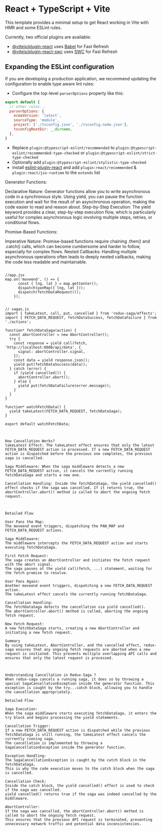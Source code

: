 # React + TypeScript + Vite

This template provides a minimal setup to get React working in Vite with HMR and some ESLint rules.

Currently, two official plugins are available:

- [@vitejs/plugin-react](https://github.com/vitejs/vite-plugin-react/blob/main/packages/plugin-react/README.md) uses [Babel](https://babeljs.io/) for Fast Refresh
- [@vitejs/plugin-react-swc](https://github.com/vitejs/vite-plugin-react-swc) uses [SWC](https://swc.rs/) for Fast Refresh

## Expanding the ESLint configuration

If you are developing a production application, we recommend updating the configuration to enable type aware lint rules:

- Configure the top-level `parserOptions` property like this:

```js
export default {
  // other rules...
  parserOptions: {
    ecmaVersion: 'latest',
    sourceType: 'module',
    project: ['./tsconfig.json', './tsconfig.node.json'],
    tsconfigRootDir: __dirname,
  },
}
```

- Replace `plugin:@typescript-eslint/recommended` to `plugin:@typescript-eslint/recommended-type-checked` or `plugin:@typescript-eslint/strict-type-checked`
- Optionally add `plugin:@typescript-eslint/stylistic-type-checked`
- Install [eslint-plugin-react](https://github.com/jsx-eslint/eslint-plugin-react) and add `plugin:react/recommended` & `plugin:react/jsx-runtime` to the `extends` list




Generator Functions:

Declarative Nature: Generator functions allow you to write asynchronous code in a synchronous style. Using yield, you can pause the function execution and wait for the result of an asynchronous operation, making the code easier to read and reason about.
Step-by-Step Execution: The yield keyword provides a clear, step-by-step execution flow, which is particularly useful for complex asynchronous logic involving multiple steps, retries, or conditional flows.

Promise-Based Functions:

Imperative Nature: Promise-based functions require chaining .then() and .catch() calls, which can become cumbersome and harder to follow, especially for complex flows.
Nested Callbacks: Handling multiple asynchronous operations often leads to deeply nested callbacks, making the code less readable and maintainable.

```

//app.jsx
map.on('moveend', () => {
      const { lng, lat } = map.getCenter();
      dispatch(panMap({ lng, lat }));
      dispatch(fetchDataRequest());
    });


// sagas.js
import { takeLatest, call, put, cancelled } from 'redux-saga/effects';
import { FETCH_DATA_REQUEST, fetchDataSuccess, fetchDataFailure } from './actions';

function* fetchDataSaga(action) {
  const abortController = new AbortController();
  try {
    const response = yield call(fetch, 'http://localhost:8080/api/data', {
      signal: abortController.signal,
    });
    const data = yield response.json();
    yield put(fetchDataSuccess(data));
  } catch (error) {
    if (yield cancelled()) {
      abortController.abort();
    } else {
      yield put(fetchDataFailure(error.message));
    }
  }
}

function* watchFetchData() {
  yield takeLatest(FETCH_DATA_REQUEST, fetchDataSaga);
}

export default watchFetchData;



How Cancellation Works?
takeLatest Effect: The takeLatest effect ensures that only the latest FETCH_DATA_REQUEST action is processed. If a new FETCH_DATA_REQUEST action is dispatched before the previous one completes, the previous saga is cancelled.

Saga Middleware: When the saga middleware detects a new FETCH_DATA_REQUEST action, it cancels the currently running fetchDataSaga and starts a new one.

Cancellation Handling: Inside the fetchDataSaga, the yield cancelled() effect checks if the saga was cancelled. If it returns true, the abortController.abort() method is called to abort the ongoing fetch request.



Detailed Flow

User Pans the Map:
The moveend event triggers, dispatching the PAN_MAP and FETCH_DATA_REQUEST actions.

Saga Middleware:
The middleware intercepts the FETCH_DATA_REQUEST action and starts executing fetchDataSaga.

First Fetch Request:
The saga creates an AbortController and initiates the fetch request with the abort signal.
The saga pauses at the yield call(fetch, ...) statement, waiting for the fetch promise to resolve.

User Pans Again:
Another moveend event triggers, dispatching a new FETCH_DATA_REQUEST action.
The takeLatest effect cancels the currently running fetchDataSaga.

Cancellation Handling:
The fetchDataSaga detects the cancellation via yield cancelled().
The abortController.abort() method is called, aborting the ongoing fetch request.

New Fetch Request:
A new fetchDataSaga starts, creating a new AbortController and initiating a new fetch request.

Summary
By using takeLatest, AbortController, and the cancelled effect, redux-saga ensures that any ongoing fetch requests are aborted when a new request is initiated. This prevents multiple overlapping API calls and ensures that only the latest request is processed.



Understanding Cancellation in Redux-Saga ?
When redux-saga cancels a running saga, it does so by throwing a special SagaCancellationException inside the generator function. This exception is caught by the try...catch block, allowing you to handle the cancellation appropriately.

Detailed Flow

Saga Execution:
When the saga middleware starts executing fetchDataSaga, it enters the try block and begins processing the yield statements.

Cancellation Trigger:
If a new FETCH_DATA_REQUEST action is dispatched while the previous fetchDataSaga is still running, the takeLatest effect cancels the currently running saga.
The cancellation is implemented by throwing a SagaCancellationException inside the generator function.

Exception Handling:
The SagaCancellationException is caught by the catch block in the fetchDataSaga.
This is why the code execution moves to the catch block when the saga is cancelled.

Cancellation Check:
Inside the catch block, the yield cancelled() effect is used to check if the saga was cancelled.
yield cancelled() returns true if the saga was indeed cancelled by the middleware.

AbortController:
If the saga was cancelled, the abortController.abort() method is called to abort the ongoing fetch request.
This ensures that the previous API request is terminated, preventing unnecessary network traffic and potential data inconsistencies.

```